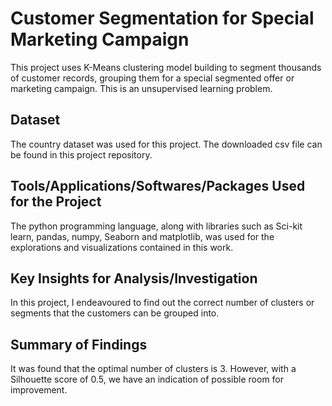 # Customer Segmentation for Special Marketing Campaign
This project uses K-Means clustering model building to segment thousands of customer records, grouping them for a special segmented offer or marketing campaign. 
This is an unsupervised learning problem.

## Dataset
The country dataset was used for this project. The downloaded csv file can be found in this project repository.

## Tools/Applications/Softwares/Packages Used for the Project
The python programming language, along with libraries such as Sci-kit learn, pandas, numpy, Seaborn and matplotlib, was used for the explorations and visualizations contained in this work.

## Key Insights for Analysis/Investigation
In this project, I endeavoured to find out the correct number of clusters or segments that the customers can be grouped into.

## Summary of Findings
It was found that the optimal number of clusters is 3.
However, with a Silhouette score of 0.5, we have an indication of possible room for improvement.
